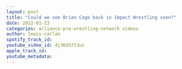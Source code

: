 ```yaml
---
layout: post
title: "Could we see Brian Cage back in Impact Wrestling soon?"
date: 2022-01-23
categories: alliance-pro-wrestling-network videos
author: lewis-carlan
spotify_track_id: 
youtube_video_id: 4j36VS713us
apple_track_id: 
youtube_metadata: 
---
```

